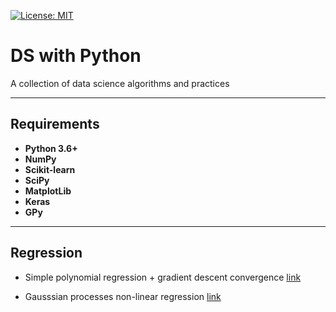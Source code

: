 [![License: MIT](https://img.shields.io/badge/License-MIT-yellow.svg)](https://opensource.org/licenses/MIT)

# DS with Python

A collection of data science algorithms and practices

---
## Requirements
* **Python 3.6+**
* **NumPy**
* **Scikit-learn**
* **SciPy**
* **MatplotLib**
* **Keras**
* **GPy**
---

## Regression 

* Simple polynomial regression + gradient descent convergence [link](https://github.com/AntonGusarov/DS_with_Python/blob/master/Regression%2C%20gradient%20descent/Regression.ipynb)

* Gausssian processes non-linear regression [link](https://github.com/AntonGusarov/DS_with_Python/blob/master/Gaussian%20processes/GP_regression.ipynb)

